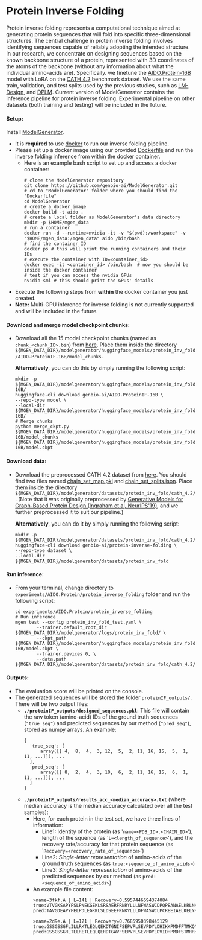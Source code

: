 # Protein Inverse Folding
Protein inverse folding represents a computational technique aimed at generating protein sequences that will fold into specific three-dimensional structures. The central challenge in protein inverse folding involves identifying sequences capable of reliably adopting the intended structure. In our research, we concentrate on designing sequences based on the known backbone structure of a protein, represented with 3D coordinates of the atoms of the backbone (without any information about what the individual amino-acids are). Specifically. we finetune the [AIDO.Protein-16B](https://huggingface.co/genbio-ai/AIDO.Protein-16B) model with LoRA on the [CATH 4.2](https://pubmed.ncbi.nlm.nih.gov/9309224/) benchmark dataset. We use the same train, validation, and test splits used by the previous studies, such as [LM-Design](https://arxiv.org/abs/2302.01649), and [DPLM](https://arxiv.org/abs/2402.18567). Current version of ModelGenerator contains the inference pipeline for protein inverse folding. Experimental pipeline on other datasets (both training and testing) will be included in the future.

#### Setup:
Install [ModelGenerator](https://github.com/genbio-ai/modelgenerator). 
- It is **required** to use [docker](https://www.docker.com/101-tutorial/) to run our inverse folding pipeline.
- Please set up a docker image using our provided [Dockerfile](https://github.com/genbio-ai/ModelGenerator/blob/main/Dockerfile) and run the inverse folding inference from within the docker container. 
  - Here is an example bash script to set up and access a docker container:
    ```
    # clone the ModelGenerator repository
    git clone https://github.com/genbio-ai/ModelGenerator.git
    # cd to "ModelGenerator" folder where you should find the "Dockerfile"
    cd ModelGenerator
    # create a docker image
    docker build -t aido .
    # create a local folder as ModelGenerator's data directory
    mkdir -p $HOME/mgen_data
    # run a container
    docker run -d --runtime=nvidia -it -v "$(pwd):/workspace" -v "$HOME/mgen_data:/mgen_data" aido /bin/bash
    # find the container ID
    docker ps # this will print the running containers and their IDs
    # execute the container with ID=<container_id>
    docker exec -it <container_id> /bin/bash  # now you should be inside the docker container
    # test if you can access the nvidia GPUs
    nvidia-smi # this should print the GPUs' details
    ```
- Execute the following steps from **within** the docker container you just created.
- **Note:** Multi-GPU inference for inverse folding is not currently supported and will be included in the future.

#### Download and merge model checkpoint chunks:

- Download all the 15 model checkpoint chunks (named as `chunk_<chunk_ID>.bin`) from [here](https://huggingface.co/genbio-ai/AIDO.ProteinIF-16B/tree/main). Place them inside the directory `${MGEN_DATA_DIR}/modelgenerator/huggingface_models/protein_inv_fold/AIDO.ProteinIF-16B/model_chunks`. 

  **Alternatively**, you can do this by simply running the following script:
  ```
  mkdir -p ${MGEN_DATA_DIR}/modelgenerator/huggingface_models/protein_inv_fold/AIDO.ProteinIF-16B/
  huggingface-cli download genbio-ai/AIDO.ProteinIF-16B \
  --repo-type model \
  --local-dir ${MGEN_DATA_DIR}/modelgenerator/huggingface_models/protein_inv_fold/AIDO.ProteinIF-16B/
  # Merge chunks
  python merge_ckpt.py ${MGEN_DATA_DIR}/modelgenerator/huggingface_models/protein_inv_fold/AIDO.ProteinIF-16B/model_chunks ${MGEN_DATA_DIR}/modelgenerator/huggingface_models/protein_inv_fold/AIDO.ProteinIF-16B/model.ckpt
  ```

#### Download data:
- Download the preprocessed CATH 4.2 dataset from [here](https://huggingface.co/datasets/genbio-ai/protein-inverse-folding/tree/main/cath-4.2).  You should find two files named [chain_set_map.pkl](https://huggingface.co/datasets/genbio-ai/protein-inverse-folding/blob/main/cath-4.2/chain_set_map.pkl) and [chain_set_splits.json](https://huggingface.co/datasets/genbio-ai/protein-inverse-folding/blob/main/cath-4.2/chain_set_splits.json). Place them inside the directory `${MGEN_DATA_DIR}/modelgenerator/datasets/protein_inv_fold/cath_4.2/`. (Note that it was originally preprocessed by [Generative Models for Graph-Based Protein Design (Ingraham et al, NeurIPS'19)](https://papers.nips.cc/paper_files/paper/2019/file/f3a4ff4839c56a5f460c88cce3666a2b-Paper.pdf), and we further preprocessed it to suit our pipeline.)
  
  **Alternatively**, you can do it by simply running the following script:
  ```
  mkdir -p ${MGEN_DATA_DIR}/modelgenerator/datasets/protein_inv_fold/cath_4.2/
  huggingface-cli download genbio-ai/protein-inverse-folding \
  --repo-type dataset \
  --local-dir ${MGEN_DATA_DIR}/modelgenerator/datasets/protein_inv_fold
  ```

#### Run inference:
- From your terminal, change directory to `experiments/AIDO.Protein/protein_inverse_folding` folder and run the following script:
    ```
    cd experiments/AIDO.Protein/protein_inverse_folding
    # Run inference
    mgen test --config protein_inv_fold_test.yaml \
            --trainer.default_root_dir ${MGEN_DATA_DIR}/modelgenerator/logs/protein_inv_fold/ \
            --ckpt_path ${MGEN_DATA_DIR}/modelgenerator/huggingface_models/protein_inv_fold/AIDO.ProteinIF-16B/model.ckpt \
            --trainer.devices 0, \
            --data.path ${MGEN_DATA_DIR}/modelgenerator/datasets/protein_inv_fold/cath_4.2/
    ```

#### Outputs:
- The evaluation score will be printed on the console. 
- The generated sequences will be stored the folder `proteinIF_outputs/`. There will be two output files:
  - **`./proteinIF_outputs/designed_sequences.pkl`**: This file will contain the raw token (amino-acid) IDs of the ground truth sequences (`"true_seq"`) and predicted sequences by our method (`"pred_seq"`), stored as numpy arrays. An example:
    ```
    {
      'true_seq': [
          array([[ 4,  8,  4,  3, 12,  5,  2, 11, 16, 15,  5,  1, 11, ...]]), ...
      ],
      'pred_seq': [
          array([[ 8,  2,  4,  3, 10,  6,  2, 11, 16, 15,  6,  1, 11, ...]]), ...
      ]
    }
    ```
  - **`./proteinIF_outputs/results_acc_<median_accuracy>.txt`** (where median accuracy is the median accuracy calculated over all the test samples):
    - Here, for each protein in the test set, we have three lines of information:
      - Line1: Identity of the protein (as '`name=<PDB_ID>.<CHAIN_ID>`'), length of the squence (as '`L=<length_of_sequence>`'), and the recovery rate/accuracy for that protein sequence (as '`Recovery=<recovery_rate_of_sequence>`')
      - Line2: *Single-letter representation* of amino-acids of the ground truth sequences (as `true:<sequence_of_amino_acids>`)
      - Line3: *Single-letter representation* of amino-acids of the predicted sequences by our method (as `pred:<sequence_of_amino_acids>`)
    - An example file content:
      ```
      >name=3fkf.A | L=141 | Recovery=0.5957446694374084
      true:VTVGKSAPYFSLPNEKGEKLSRSAERFRNRYLLLNFWASWCDPQPEANAELKRLNKEYKKNKNFAMLGISLDIDREAWETAIKKDTLSWDQVCDFTGLSSETAKQYAILTLPTNILLSPTGKILARDIQGEALTGKLKELL
      pred:TAVGDEAPYFELPDLEGKKLSLDSEEFKNKYLLLDFWASWCLPCREEIAELKELYRRFAKNKKFAILGVSADTDKEAWLKAVKEDNLRWTQVSDFKGWDSEVFKNYNVQSLPENILLSPEGKILARGIRGEALRNKLKELL
      
      >name=2d9e.A | L=121 | Recovery=0.7685950398445129
      true:GSSGSSGFLILLRKTLEQLQEKDTGNIFSEPVPLSEVPDYLDHIKKPMDFFTMKQNLEAYRYLNFDDFEEDFNLIVSNCLKYNAKDTIFYRAAVRLREQGGAVLRQARRQAEKMGSGPSSG
      pred:GSSGSSGRLTLLRETLEQLQERDTGWVFSEPVPLSEVPDYLDVIDHPMDFSTMRRKLEAHRYLSFDEFERDFNLIVENCRKYNAKDTVFYRAAVRLQAQGGAILRKARRDVESLGSGPSSG
      ```
